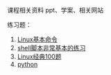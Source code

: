 课程相关资料
ppt、学案、相关网站

练习题：
1. [Linux基本命令](https://blog.csdn.net/sunfengye/article/details/88742252)
2. [shell脚本非常基本的练习](https://www.jb51.net/article/135168.htm)
3. [Linux经典100题](https://blog.csdn.net/zhouzhuo_csuft/article/details/80755410)
4. [python](https://blog.csdn.net/qq_41597912/article/details/81459804)
